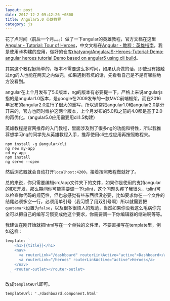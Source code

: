 ```yaml
---
layout: post
date: 2017-12-2 09:42:26 +0800
title: Angular5.0 英雄教程
category: js
---
```


花了点时间（前后一个月。。。）做了一下angular的英雄教程，官方文档在这里[Angular - Tutorial: Tour of Heroes](https://angular.io/tutorial)，中文文档在[Angular - 教程：英雄指南](https://angular.cn/tutorial)，我是使用cli构建的应用，做好的仓库[rhatyang/AngularJS-Heroes-Tutorial-Demo: angular heroes tutorial Demo based on angular5 using cli build](https://github.com/rhatyang/AngularJS-Heroes-Tutorial-Demo)。

其实这个教程挺简单的，根本不需要这么多时间，如果认真做的话，即使没有接触过ng的人也能在两天之内做完，如果遇到有坑的话，先看看自己是不是有哪些地方没看到。

angular在上个月发布了5.0版本，ng的版本有必要提一下，严格上来说angularjs指的是angular1.0版本，是google在2009发布的一款MVC前端框架，而在2016年发布的angular2.0进行了很大的重写，所以通常把angular1.0和angular2.0是分开来的，官方也同时维护这两个版本，上个月发布的5.0和之前的4.0都是基于2.0的再优化。（angular5.0应用需要用cli1.5构建）

英雄教程是官网推荐的入门教程，里面涉及到了很多ng的功能和特性，所以我推荐想学习ng的同学先从英雄教程入手，推荐使用cli生成应用再按照教程来。

```
npm install -g @angular/cli
ng new my-app
cd my-app
npm install
ng serve --open
```

然后浏览器就会自动打开`localhost:4200`，接着按照教程做就好了。

总的来说，你只需要编辑src/app文件夹下的文件，如果你是使用的支持angular的IDE开发，那么期间你可能需要调一下tslint，这个问题头疼了我很久，tslint可以检查你代码的规范性，但也总感觉有些东西很没必要，比如要求你在一个文件的结尾必须多空一行，必须用单引号（我习惯了用双引号啊）所以就需要把`quotemark`设置为`false`，以及很多很烦人的规范，当然如果你没我这么毛病你完全可以把自己的编写习惯变成他这个要求，你需要调一下你编辑器的缩进啊等等。

我建议在刚开始就把html写在一个单独的文件里，不要直接写在template里，例如这样：

```ts
template: `
    <h1>{{title}}</h1>
    <nav>
      <a routerLink="/dashboard" routerLinkActive="active">Dashboard</a>
      <a routerLink="/heroes" routerLinkActive="active">Heroes</a>
    </nav>
    <router-outlet></router-outlet>
  `
```

改成`templateUrl`即可。

```
templateUrl: './dashboard.component.html'
```
